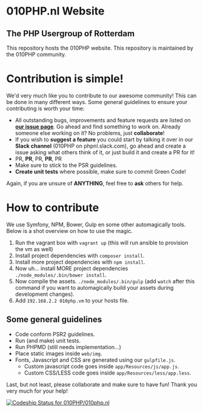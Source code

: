010PHP.nl Website 
===
The PHP Usergroup of Rotterdam
--
This repository hosts the 010PHP website. This repository is maintained by the 010PHP community. 

Contribution is simple!
==
We'd very much like you to contribute to our awesome community! This can be done in many different ways. Some general guidelines to ensure your contributing is worth your time:

* All outstanding bugs, improvements and feature requests are listed on [**our issue page**](https://github.com/010PHP/010php.nl/issues). Go ahead and find something to work on. Already someone else working on it? No problems, just **collaborate**!
* If you wish to **suggest a feature** you could start by talking it over in our **Slack channel** (010PHP on phpnl.slack.com), go ahead and create a issue asking what others think of it, or just build it and create a PR for it!
* PR, **PR**, PR, **PR**, PR
* Make sure to stick to the PSR guidelines.
* **Create unit tests** where possible, make sure to commit Green Code!

Again, if you are unsure of **ANYTHING**, feel free to **ask** others for help. 

How to contribute
===
We use Symfony, NPM, Bower, Gulp en some other automagically tools. Below is a shot overview on how to use the magic.

 1. Run the vagrant box with `vagrant up` (this will run ansible to provision the vm as well)
 2. Install project dependencies with `composer install`.
 2. Install more project dependencies with `npm install`.
 3. Now uh... install MORE project dependencies `./node_modules/.bin/bower install`.
 4. Now compile the assets. `./node_modules/.bin/gulp` (add `watch` after this command if you want to automagically build your assets during development changes).
 5. Add `192.168.2.2 010php.vm` to your hosts file.
  
Some general guidelines
---
* Code conform PSR2 guidelines.
* Run (and make) unit tests.
* Run PHPMD (still needs implementation...)
* Place static images inside `web/img`.
* Fonts, Javascript and CSS are generated using our `gulpfile.js`.
	* Custom javascript code goes inside `app/Resources/js/app.js`.
	* Custom CSS/LESS code goes inside `app/Resources/less/app.less`.

Last, but not least, please collaborate and make sure to have fun! 
Thank you very much for your help!

[ ![Codeship Status for 010PHP/010php.nl](https://codeship.com/projects/6aafb270-74fc-0133-85a1-52f3970f70f1/status?branch=master)](https://codeship.com/projects/117801)